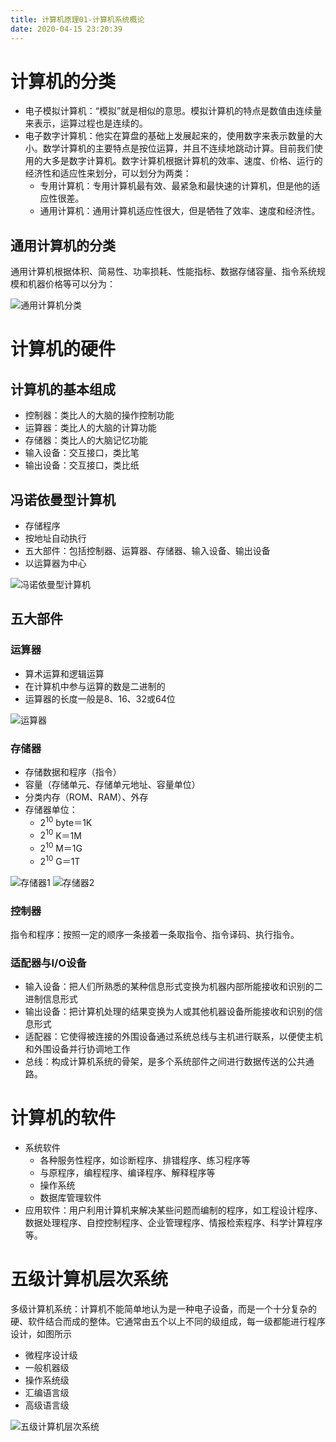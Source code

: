```yaml
---
title: 计算机原理01-计算机系统概论
date: 2020-04-15 23:20:39
---
```


# 计算机的分类

- 电子模拟计算机：“模拟”就是相似的意思。模拟计算机的特点是数值由连续量来表示，运算过程也是连续的。
- 电子数字计算机：他实在算盘的基础上发展起来的，使用数字来表示数量的大小。数学计算机的主要特点是按位运算，并且不连续地跳动计算。目前我们使用的大多是数字计算机。数字计算机根据计算机的效率、速度、价格、运行的经济性和适应性来划分，可以划分为两类：
  - 专用计算机：专用计算机最有效、最紧急和最快速的计算机，但是他的适应性很差。
  - 通用计算机：通用计算机适应性很大，但是牺牲了效率、速度和经济性。

## 通用计算机的分类

通用计算机根据体积、简易性、功率损耗、性能指标、数据存储容量、指令系统规模和机器价格等可以分为：

![通用计算机分类](./计算机原理01-计算机概论/通用计算机分类.png)

# 计算机的硬件

## 计算机的基本组成

- 控制器：类比人的大脑的操作控制功能
- 运算器：类比人的大脑的计算功能
- 存储器：类比人的大脑记忆功能
- 输入设备：交互接口，类比笔
- 输出设备：交互接口，类比纸

## 冯诺依曼型计算机

- 存储程序
- 按地址自动执行
- 五大部件：包括控制器、运算器、存储器、输入设备、输出设备
- 以运算器为中心

![冯诺依曼型计算机](./计算机原理01-计算机概论/冯诺依曼型计算机.png)

## 五大部件

### 运算器

- 算术运算和逻辑运算
- 在计算机中参与运算的数是二进制的
- 运算器的长度一般是8、16、32或64位

![运算器](./计算机原理01-计算机概论/运算器.png)

### 存储器

- 存储数据和程序（指令）
- 容量（存储单元、存储单元地址、容量单位）
- 分类内存（ROM、RAM）、外存
- 存储器单位：
  - $2^10$ byte＝1K
  - $2^10$ K＝1M
  - $2^10$ M＝1G
  - $2^10$ G＝1T

![存储器1](./计算机原理01-计算机概论/存储器1.png)
![存储器2](./计算机原理01-计算机概论/存储器2.png)

### 控制器

指令和程序：按照一定的顺序一条接着一条取指令、指令译码、执行指令。

### 适配器与I/O设备

- 输入设备：把人们所熟悉的某种信息形式变换为机器内部所能接收和识别的二进制信息形式
- 输出设备：把计算机处理的结果变换为人或其他机器设备所能接收和识别的信息形式
- 适配器：它使得被连接的外围设备通过系统总线与主机进行联系，以便使主机和外围设备并行协调地工作
- 总线：构成计算机系统的骨架，是多个系统部件之间进行数据传送的公共通路。

# 计算机的软件

- 系统软件
  - 各种服务性程序，如诊断程序、排错程序、练习程序等
  - 与原程序，编程程序、编译程序、解释程序等
  - 操作系统
  - 数据库管理软件
- 应用软件：用户利用计算机来解决某些问题而编制的程序，如工程设计程序、数据处理程序、自控控制程序、企业管理程序、情报检索程序、科学计算程序等。

# 五级计算机层次系统

多级计算机系统：计算机不能简单地认为是一种电子设备，而是一个十分复杂的硬、软件结合而成的整体。它通常由五个以上不同的级组成，每一级都能进行程序设计，如图所示

- 微程序设计级
- 一般机器级
- 操作系统级
- 汇编语言级
- 高级语言级

![五级计算机层次系统](./计算机原理01-计算机概论/五级计算机层次系统.png)